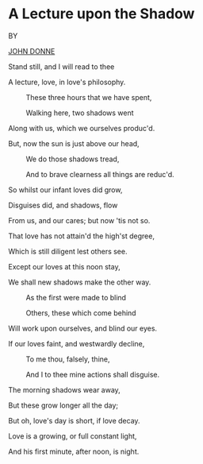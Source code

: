 # A Lecture upon the Shadow

BY

[JOHN DONNE](https://www.poetryfoundation.org/poets/john-donne)

Stand still, and I will read to thee

  


A lecture, love, in love's philosophy.

  


         These three hours that we have spent,

  


         Walking here, two shadows went

  


Along with us, which we ourselves produc'd.

  


But, now the sun is just above our head,

  


         We do those shadows tread,

  


         And to brave clearness all things are reduc'd.

  


So whilst our infant loves did grow,

  


Disguises did, and shadows, flow

  


From us, and our cares; but now 'tis not so.

  


That love has not attain'd the high'st degree,

  


Which is still diligent lest others see.

  


  


Except our loves at this noon stay,

  


We shall new shadows make the other way.

  


         As the first were made to blind

  


         Others, these which come behind

  


Will work upon ourselves, and blind our eyes.

  


If our loves faint, and westwardly decline,

  


         To me thou, falsely, thine,

  


         And I to thee mine actions shall disguise.

  


The morning shadows wear away,

  


But these grow longer all the day;

  


But oh, love's day is short, if love decay.

  


Love is a growing, or full constant light,

  


And his first minute, after noon, is night.

